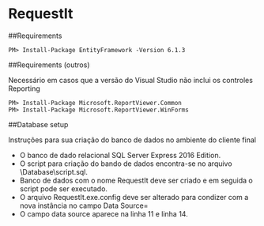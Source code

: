 # RequestIt

##Requirements

```
PM> Install-Package EntityFramework -Version 6.1.3
```

##Requirements (outros)

Necessário em casos que a versão do Visual Studio não inclui os controles Reporting

```
PM> Install-Package Microsoft.ReportViewer.Common
PM> Install-Package Microsoft.ReportViewer.WinForms
```

##Database setup

Instruções para sua criação do banco de dados no ambiente do cliente final

- O banco de dado relacional SQL Server Express 2016 Edition. 
- O script para criação do bando de dados encontra-se no arquivo \Database\script.sql. 
- Banco de dados com o nome RequestIt deve ser criado e em seguida o script pode ser executado. 
- O arquivo RequestIt.exe.config deve ser alterado para condizer com a nova instância no campo Data Source= 
- O campo data source aparece na linha 11 e linha 14.

